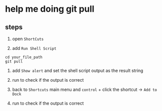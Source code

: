 # help me doing git pull

## steps

1. open `ShortCuts`

1. add `Run Shell Script`

```shell
cd your_file_path
git pull
```

1. add `Show alert` and set the shell script output as the result string

1. run to check if the output is correct

1. back to `Shortcuts` main menu and `control` + click the shortcut -> `Add to Dock` 

1. run to check if the output is correct